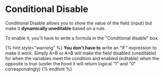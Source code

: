 # Conditional Disable

Conditional Disable allows you to show the value of the field (input) but make it **dynamically uneditable** based on a rule.&#x20;

To enable it, you'll have to write a formula in the "Conditional disable" box.

{% hint style="warning" %}
**You don't have to** write an "IF" expression to make it work. Simply A=B or A>B will make the field disabled (uneditable) for when the variables meet the condition and enabled (editable) when the opposite is true (under the hood it will return logical "1" and "0" correspondingly)
{% endhint %}

